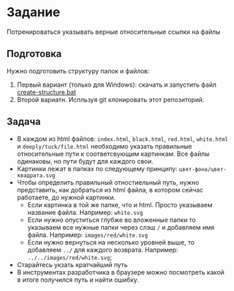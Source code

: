 # Задание
Потренироваться указывать верные относительные ссылки на файлы

## Подготовка
Нужно подготовить структуру папок и файлов:
1. Первый вариант (только для Windows): скачать и запустить файл [create-structure.bat](./create-structure.bat)
2. Второй вариатн. Испльзуя git клонировать этот репозиторий.

## Задача
- В каждом из html файлов: `index.html`, `black.html`, `red.html`, `white.html` и `deeply/tuck/file.html` необходимо указать правильные относительные пути к соответсвующим картинкам. Все файлы одинаковы, но пути будут для каждого свои.
- Картинки лежат в папках по следующему принципу: `цвет-фона/цвет-квадрата.svg`
- Чтобы определить правильный отностиельный путь, нужно представить, как добраться из html файла, в котором сейчас работаете, до нужной картинки. 
  - Если картинка в той же папке, что и html. Просто указываем название файла. Например: `white.svg`
  - Если нужно опуститься глубже во вложенные папки то указываем все нужные папки через слэш `/` и добавляем имя файла. Например: `images/red/white.svg` 
  - Если нужно вернуться на несколько уровней выше, то добавляем `../` для каждого возврата. Например: `../../images/red/white.svg`;
- Старайтесь укзать кратчайший путь
- В инструментах разработчика в браузере можно посмотреть какой в итоге получился путь и найти ошибку.